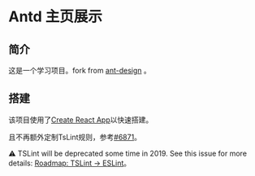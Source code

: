 # Antd 主页展示

## 简介

这是一个学习项目。fork from [ant-design](https://github.com/ant-design/ant-design) 。

## 搭建

该项目使用了[Create React App](https://github.com/facebook/create-react-app)以快速搭建。

且不再额外定制TsLint规则，参考[#6871](https://github.com/facebook/create-react-app/issues/6871)。

⚠️ TSLint will be deprecated some time in 2019. See this issue for more details: [Roadmap: TSLint → ESLint](https://github.com/palantir/tslint/issues/4534)。
